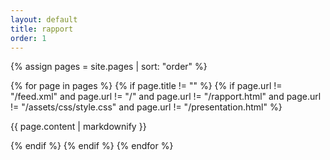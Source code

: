 ```yaml
---
layout: default
title: rapport
order: 1
---
```


{% assign pages = site.pages | sort: "order" %}

{% for page in pages %}
 {% if page.title != "" %}
  {% if page.url != "/feed.xml" and  page.url != "/" and page.url != "/rapport.html" and page.url != "/assets/css/style.css" and page.url != "/presentation.html"   %}

{{ page.content | markdownify }}

  {% endif %}
 {% endif %}
{% endfor %}

 